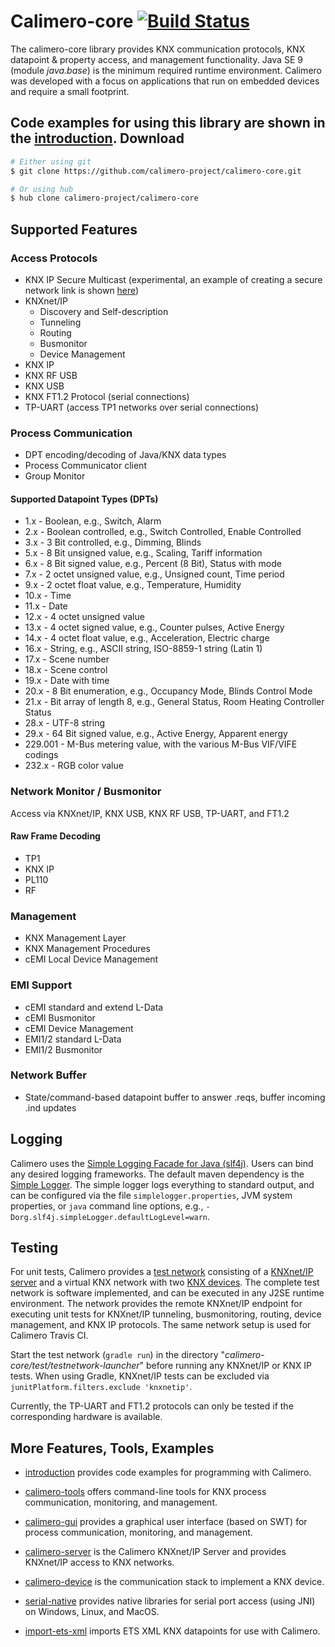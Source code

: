 Calimero-core [![Build Status](https://travis-ci.org/calimero-project/calimero-core.svg?branch=master)](https://travis-ci.org/calimero-project/calimero-core)
=============

The calimero-core library provides KNX communication protocols, KNX datapoint & property access, and management functionality. Java SE 9 (module _java.base_) is the minimum required runtime environment.
Calimero was developed with a focus on applications that run on embedded devices and require a small footprint.

Code examples for using this library are shown in the [introduction](https://github.com/calimero-project/introduction).
Download
--------

~~~ sh
# Either using git
$ git clone https://github.com/calimero-project/calimero-core.git

# Or using hub
$ hub clone calimero-project/calimero-core
~~~

Supported Features
--------

### Access Protocols
* KNX IP Secure Multicast (experimental, an example of creating a secure network link is shown [here](https://github.com/calimero-project/introduction/blob/master/2.5/src/main/java/KnxipSecure.java))
* KNXnet/IP
    * Discovery and Self-description
    * Tunneling
    * Routing
    * Busmonitor
    * Device Management
* KNX IP
* KNX RF USB
* KNX USB
* KNX FT1.2 Protocol (serial connections)
* TP-UART (access TP1 networks over serial connections)

### Process Communication
* DPT encoding/decoding of Java/KNX data types
* Process Communicator client
* Group Monitor

#### Supported Datapoint Types (DPTs)
* 1.x - Boolean, e.g., Switch, Alarm
* 2.x - Boolean controlled, e.g., Switch Controlled, Enable Controlled
* 3.x - 3 Bit controlled, e.g., Dimming, Blinds
* 5.x - 8 Bit unsigned value, e.g., Scaling, Tariff information
* 6.x - 8 Bit signed value, e.g., Percent (8 Bit), Status with mode
* 7.x - 2 octet unsigned value, e.g., Unsigned count, Time period
* 9.x - 2 octet float value, e.g., Temperature, Humidity
* 10.x - Time
* 11.x - Date
* 12.x - 4 octet unsigned value
* 13.x - 4 octet signed value, e.g., Counter pulses, Active Energy
* 14.x - 4 octet float value, e.g., Acceleration, Electric charge
* 16.x - String, e.g., ASCII string, ISO-8859-1 string (Latin 1)
* 17.x - Scene number
* 18.x - Scene control
* 19.x - Date with time
* 20.x - 8 Bit enumeration, e.g., Occupancy Mode, Blinds Control Mode
* 21.x - Bit array of length 8, e.g., General Status, Room Heating Controller Status
* 28.x - UTF-8 string
* 29.x - 64 Bit signed value, e.g., Active Energy, Apparent energy
* 229.001 - M-Bus metering value, with the various M-Bus VIF/VIFE codings
* 232.x - RGB color value

### Network Monitor / Busmonitor
Access via KNXnet/IP, KNX USB, KNX RF USB, TP-UART, and FT1.2

#### Raw Frame Decoding
* TP1
* KNX IP
* PL110
* RF

### Management
* KNX Management Layer
* KNX Management Procedures
* cEMI Local Device Management

### EMI Support
* cEMI standard and extend L-Data
* cEMI Busmonitor 
* cEMI Device Management
* EMI1/2 standard L-Data 
* EMI1/2 Busmonitor

### Network Buffer
* State/command-based datapoint buffer to answer .reqs, buffer incoming .ind updates


Logging
-------

Calimero uses the [Simple Logging Facade for Java (slf4j)](http://www.slf4j.org/). Users can bind any desired logging frameworks. The default maven dependency is the [Simple Logger](http://www.slf4j.org/api/org/slf4j/impl/SimpleLogger.html). The simple logger logs everything to standard output, and can be configured via the file `simplelogger.properties`, JVM system properties, or `java` command line options, e.g., `-Dorg.slf4j.simpleLogger.defaultLogLevel=warn`.

Testing
-------

For unit tests, Calimero provides a [test network](https://github.com/calimero-project/calimero-testnetwork) consisting of a [KNXnet/IP server](https://github.com/calimero-project/calimero-server) and a virtual KNX network with two [KNX devices](https://github.com/calimero-project/calimero-device). The complete test network is software implemented, and can be executed in any J2SE runtime environment. The network provides the remote KNXnet/IP endpoint for executing unit tests for KNXnet/IP tunneling, busmonitoring, routing, device management, and KNX IP protocols. The same network setup is used for Calimero Travis CI.

Start the test network (`gradle run`) in the directory "_calimero-core/test/testnetwork-launcher_" before running any KNXnet/IP or KNX IP tests. When using Gradle, KNXnet/IP tests can be excluded via `junitPlatform.filters.exclude 'knxnetip'`.

Currently, the TP-UART and FT1.2 protocols can only be tested if the corresponding hardware is available. 


More Features, Tools, Examples
------------------------------

* [introduction](https://github.com/calimero-project/introduction) provides code examples for programming with Calimero.

* [calimero-tools](https://github.com/calimero-project/calimero-tools) offers command-line tools for KNX process communication, monitoring, and management.

* [calimero-gui](https://github.com/calimero-project/calimero-gui) provides a graphical user interface (based on SWT) for process communication, monitoring, and management.

* [calimero-server](https://github.com/calimero-project/calimero-server) is the Calimero KNXnet/IP Server and provides KNXnet/IP access to KNX networks.

* [calimero-device](https://github.com/calimero-project/calimero-device) is the communication stack to implement a KNX device.

* [serial-native](https://github.com/calimero-project/serial-native) provides native libraries for serial port access (using JNI) on Windows, Linux, and MacOS.

* [import-ets-xml](https://github.com/calimero-project/import-ets-xml) imports ETS XML KNX datapoints for use with Calimero.
